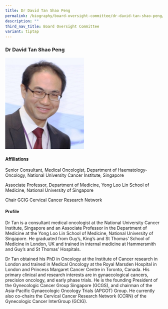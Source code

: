 ```yaml
---
title: Dr David Tan Shao Peng
permalink: /biography/board-oversight-committee/dr-david-tan-shao-peng/
description: ""
third_nav_title: Board Oversight Committee
variant: tiptap
---
```

<h3>Dr David Tan Shao Peng</h3><div class="isomer-image-wrapper"><img style="width: 50%;" height="auto" width="100%" alt="" src="/images/Biography/Board Oversight Committee/associate professor david tan shao peng.jpg"></div><h4>Affiliations</h4><p>Senior Consultant, Medical Oncologist, Department of Haematology-Oncology, National University Cancer Institute, Singapore</p><p>Associate Professor, Department of Medicine, Yong Loo Lin School of Medicine, National University of Singapore</p><p>Chair GCIG Cervical Cancer Research Network</p><h4>Profile</h4><p>Dr Tan is a consultant medical oncologist at the National University Cancer Institute, Singapore and an Associate Professor in the Department of Medicine at the Yong Loo Lin School of Medicine, National University of Singapore. He graduated from Guy’s, King’s and St Thomas’ School of Medicine in London, UK and trained in internal medicine at Hammersmith and Guy’s and St Thomas’ Hospitals.</p><p>Dr Tan obtained his PhD in Oncology at the Institute of Cancer research in London and trained in Medical Oncology at the Royal Marsden Hospital in London and Princess Margaret Cancer Centre in Toronto, Canada. His primary clinical and research interests are in gynaecological cancers, precision oncology, and early phase trials. He is the founding President of the Gynecologic Cancer Group Singapore (GCGS), and chairman of the Asia-Pacific Gynaecologic Oncology Trials (APGOT) Group. He currently also co-chairs the Cervical Cancer Research Network (CCRN) of the Gynecologic Cancer InterGroup (GCIG).</p>